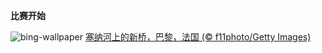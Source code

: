 
**比赛开始**

![bing-wallpaper](https://www.bing.com/th?id=OHR.PontNeuf_ZH-CN3158359446_1920x1080.jpg)
[塞纳河上的新桥，巴黎，法国 (© f11photo/Getty Images)](https://www.bing.com/search?q=%E5%B7%B4%E9%BB%8E%E5%A5%A5%E6%9E%97%E5%8C%B9%E5%85%8B%E8%BF%90%E5%8A%A8%E4%BC%9A&amp;form=hpcapt&amp;mkt=zh-cn)
  